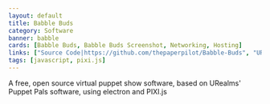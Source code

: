 ```yaml
---
layout: default
title: Babble Buds
category: Software
banner: babble
cards: [Babble Buds, Babble Buds Screenshot, Networking, Hosting]
links: ["Source Code|https://github.com/thepaperpilot/Babble-Buds", "URealms Post|https://forums.urealms.com/discussion/272/babble/p1"]
tags: [javascript, pixi.js]
---
```

A free, open source virtual puppet show software, based on URealms' Puppet Pals software, using electron and PIXI.js
